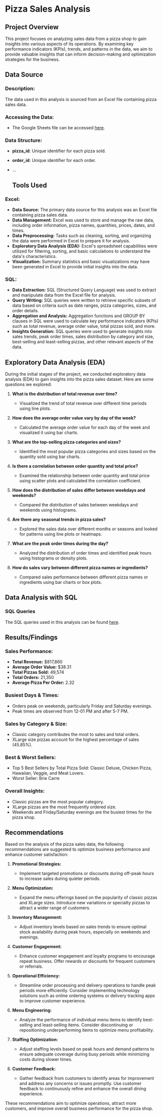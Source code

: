 # Pizza Sales Analysis

## Project Overview
This project focuses on analyzing sales data from a pizza shop to gain insights into various aspects of its operations. By examining key performance indicators (KPIs), trends, and patterns in the data, we aim to provide valuable insights that can inform decision-making and optimization strategies for the business.

## Data Source

### Description:
The data used in this analysis is sourced from an Excel file containing pizza sales data.


### Accessing the Data:
- The Google Sheets file can be accessed [here](https://docs.google.com/spreadsheets/d/1S6_o65KXbAFXZasn_yNOhytmeu4ITcFW/edit?usp=sharing).


### Data Structure:
- **pizza_id**: Unique identifier for each pizza sold.
- **order_id**: Unique identifier for each order.
- ...

  ## Tools Used

### Excel:
- **Data Source:** The primary data source for this analysis was an Excel file containing pizza sales data.
- **Data Management:** Excel was used to store and manage the raw data, including order information, pizza names, quantities, prices, dates, and times.
- **Data Preprocessing:** Tasks such as cleaning, sorting, and organizing the data were performed in Excel to prepare it for analysis.
- **Exploratory Data Analysis (EDA):** Excel's spreadsheet capabilities were utilized for filtering, sorting, and basic calculations to understand the data's characteristics.
- **Visualization:** Summary statistics and basic visualizations may have been generated in Excel to provide initial insights into the data.

### SQL:
- **Data Extraction:** SQL (Structured Query Language) was used to extract and manipulate data from the Excel file for analysis.
- **Query Writing:** SQL queries were written to retrieve specific subsets of data based on criteria such as date ranges, pizza categories, sizes, and order details.
- **Aggregation and Analysis:** Aggregation functions and GROUP BY clauses in SQL were used to calculate key performance indicators (KPIs) such as total revenue, average order value, total pizzas sold, and more.
- **Insights Generation:** SQL queries were used to generate insights into sales trends, peak order times, sales distribution by category and size, best-selling and least-selling pizzas, and other relevant aspects of the data.


## Exploratory Data Analysis (EDA)

During the initial stages of the project, we conducted exploratory data analysis (EDA) to gain insights into the pizza sales dataset. Here are some questions we explored:

1. **What is the distribution of total revenue over time?**
   - Visualized the trend of total revenue over different time periods using line plots.

2. **How does the average order value vary by day of the week?**
   - Calculated the average order value for each day of the week and visualized it using bar charts.

3. **What are the top-selling pizza categories and sizes?**
   - Identified the most popular pizza categories and sizes based on the quantity sold using bar charts.

4. **Is there a correlation between order quantity and total price?**
   - Examined the relationship between order quantity and total price using scatter plots and calculated the correlation coefficient.

5. **How does the distribution of sales differ between weekdays and weekends?**
   - Compared the distribution of sales between weekdays and weekends using histograms.

6. **Are there any seasonal trends in pizza sales?**
   - Explored the sales data over different months or seasons and looked for patterns using line plots or heatmaps.

7. **What are the peak order times during the day?**
   - Analyzed the distribution of order times and identified peak hours using histograms or density plots.

8. **How do sales vary between different pizza names or ingredients?**
   - Compared sales performance between different pizza names or ingredients using bar charts or box plots.
  
## Data Analysis with SQL
### SQL Queries
The SQL queries used in this analysis can be found [here](https://docs.google.com/document/d/1_WZnHBKTHVZ3DpRARyTVnwZgdNw6KhU6/edit?usp=sharing).


## Results/Findings

### Sales Performance:
- **Total Revenue:** $817,860
- **Average Order Value:** $38.31
- **Total Pizzas Sold:** 49,574
- **Total Orders:** 21,350
- **Average Pizza Per Order:** 2.32

### Busiest Days & Times:
- Orders peak on weekends, particularly Friday and Saturday evenings.
- Peak times are observed from 12-01 PM and after 5-7 PM.

### Sales by Category & Size:
- Classic category contributes the most to sales and total orders.
- XLarge size pizzas account for the highest percentage of sales (45.85%).

### Best & Worst Sellers:
- Top 5 Best Sellers by Total Pizza Sold: Classic Deluxe, Chicken Pizza, Hawaiian, Veggie, and Meat Lovers.
- Worst Seller: Brie Carre

### Overall Insights:
- Classic pizzas are the most popular category.
- XLarge pizzas are the most frequently ordered size.
- Weekends and Friday/Saturday evenings are the busiest times for the pizza shop.

## Recommendations

Based on the analysis of the pizza sales data, the following recommendations are suggested to optimize business performance and enhance customer satisfaction:

1. **Promotional Strategies:**
   - Implement targeted promotions or discounts during off-peak hours to increase sales during quieter periods.

2. **Menu Optimization:**
   - Expand the menu offerings based on the popularity of classic pizzas and XLarge sizes. Introduce new variations or specialty pizzas to attract a wider range of customers.

3. **Inventory Management:**
   - Adjust inventory levels based on sales trends to ensure optimal stock availability during peak hours, especially on weekends and evenings.

4. **Customer Engagement:**
   - Enhance customer engagement and loyalty programs to encourage repeat business. Offer rewards or discounts for frequent customers or referrals.

5. **Operational Efficiency:**
   - Streamline order processing and delivery operations to handle peak periods more efficiently. Consider implementing technology solutions such as online ordering systems or delivery tracking apps to improve customer experience.

6. **Menu Engineering:**
   - Analyze the performance of individual menu items to identify best-selling and least-selling items. Consider discontinuing or repositioning underperforming items to optimize menu profitability.

7. **Staffing Optimization:**
   - Adjust staffing levels based on peak hours and demand patterns to ensure adequate coverage during busy periods while minimizing costs during slower times.

8. **Customer Feedback:**
   - Gather feedback from customers to identify areas for improvement and address any concerns or issues promptly. Use customer feedback to continuously refine and enhance the overall dining experience.

These recommendations aim to optimize operations, attract more customers, and improve overall business performance for the pizza shop.
